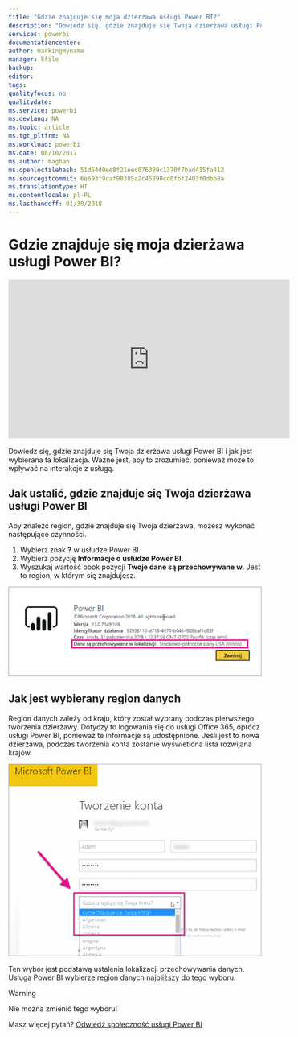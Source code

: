 ```yaml
---
title: "Gdzie znajduje się moja dzierżawa usługi Power BI?"
description: "Dowiedz się, gdzie znajduje się Twoja dzierżawa usługi Power BI i jak jest wybierana ta lokalizacja. Ważne jest, aby to zrozumieć, ponieważ może to wpływać na interakcje z usługą."
services: powerbi
documentationcenter: 
author: markingmyname
manager: kfile
backup: 
editor: 
tags: 
qualityfocus: no
qualitydate: 
ms.service: powerbi
ms.devlang: NA
ms.topic: article
ms.tgt_pltfrm: NA
ms.workload: powerbi
ms.date: 08/10/2017
ms.author: maghan
ms.openlocfilehash: 51d54d0ee8f21eec076389c1370f7bad415fa412
ms.sourcegitcommit: 6e693f9caf98385a2c45890cd0fbf2403f0dbb8a
ms.translationtype: HT
ms.contentlocale: pl-PL
ms.lasthandoff: 01/30/2018
---
```

# <a name="where-is-my-power-bi-tenant-located"></a>Gdzie znajduje się moja dzierżawa usługi Power BI?
<iframe width="560" height="315" src="https://www.youtube.com/embed/0fOxaHJPvdM?showinfo=0" frameborder="0" allowfullscreen></iframe>

Dowiedz się, gdzie znajduje się Twoja dzierżawa usługi Power BI i jak jest wybierana ta lokalizacja. Ważne jest, aby to zrozumieć, ponieważ może to wpływać na interakcje z usługą.

## <a name="how-to-determine-where-your-power-bi-tenant-is-located"></a>Jak ustalić, gdzie znajduje się Twoja dzierżawa usługi Power BI
Aby znaleźć region, gdzie znajduje się Twoja dzierżawa, możesz wykonać następujące czynności.

1. Wybierz znak **?** w usłudze Power BI.
2. Wybierz pozycję **Informacje o usłudze Power BI**.
3. Wyszukaj wartość obok pozycji **Twoje dane są przechowywane w**. Jest to region, w którym się znajdujesz.

![](media/service-admin-where-is-my-tenant-located/power-bi-data-region.png)

## <a name="how-the-data-region-is-selected"></a>Jak jest wybierany region danych
Region danych zależy od kraju, który został wybrany podczas pierwszego tworzenia dzierżawy. Dotyczy to logowania się do usługi Office 365, oprócz usługi Power BI, ponieważ te informacje są udostępnione. Jeśli jest to nowa dzierżawa, podczas tworzenia konta zostanie wyświetlona lista rozwijana krajów.

![](media/service-admin-where-is-my-tenant-located/sign-up-country-selection.png)

Ten wybór jest podstawą ustalenia lokalizacji przechowywania danych. Usługa Power BI wybierze region danych najbliższy do tego wyboru.

> [!WARNING]
> Nie można zmienić tego wyboru!
> 
> 

Masz więcej pytań? [Odwiedź społeczność usługi Power BI](http://community.powerbi.com/)


